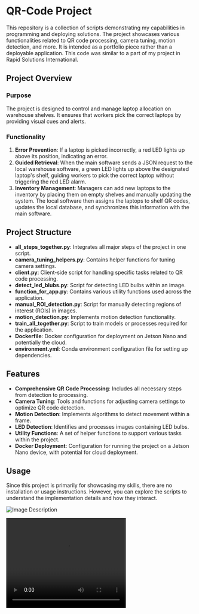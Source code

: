 # QR-Code Project

This repository is a collection of scripts demonstrating my capabilities in programming and deploying solutions. The project showcases various functionalities related to QR code processing, camera tuning, motion detection, and more. It is intended as a portfolio piece rather than a deployable application. This code was similar to a part of my project in Rapid Solutions International.

## Project Overview

### Purpose
The project is designed to control and manage laptop allocation on warehouse shelves. It ensures that workers pick the correct laptops by providing visual cues and alerts.

### Functionality
1. **Error Prevention**: If a laptop is picked incorrectly, a red LED lights up above its position, indicating an error.
2. **Guided Retrieval**: When the main software sends a JSON request to the local warehouse software, a green LED lights up above the designated laptop's shelf, guiding workers to pick the correct laptop without triggering the red LED alarm.
3. **Inventory Management**: Managers can add new laptops to the inventory by placing them on empty shelves and manually updating the system. The local software then assigns the laptops to shelf QR codes, updates the local database, and synchronizes this information with the main software.

## Project Structure

- **all_steps_together.py**: Integrates all major steps of the project in one script.
- **camera_tuning_helpers.py**: Contains helper functions for tuning camera settings.
- **client.py**: Client-side script for handling specific tasks related to QR code processing.
- **detect_led_blubs.py**: Script for detecting LED bulbs within an image.
- **function_for_app.py**: Contains various utility functions used across the application.
- **manual_ROI_detection.py**: Script for manually detecting regions of interest (ROIs) in images.
- **motion_detection.py**: Implements motion detection functionality.
- **train_all_together.py**: Script to train models or processes required for the application.
- **Dockerfile**: Docker configuration for deployment on Jetson Nano and potentially the cloud.
- **environment.yml**: Conda environment configuration file for setting up dependencies.

## Features

- **Comprehensive QR Code Processing**: Includes all necessary steps from detection to processing.
- **Camera Tuning**: Tools and functions for adjusting camera settings to optimize QR code detection.
- **Motion Detection**: Implements algorithms to detect movement within a frame.
- **LED Detection**: Identifies and processes images containing LED bulbs.
- **Utility Functions**: A set of helper functions to support various tasks within the project.
- **Docker Deployment**: Configuration for running the project on a Jetson Nano device, with potential for cloud deployment.

## Usage

Since this project is primarily for showcasing my skills, there are no installation or usage instructions. However, you can explore the scripts to understand the implementation details and how they interact.

![Image Description](path/to/image.jpg)

<video width="320" height="240" controls>
  <source src="https://github.com/Cph4v/QR_code_detection_real_time/blob/main/real_process_in_warehouse.mp4" type="video/mp4">
  Your browser does not support the video tag.
</video>
